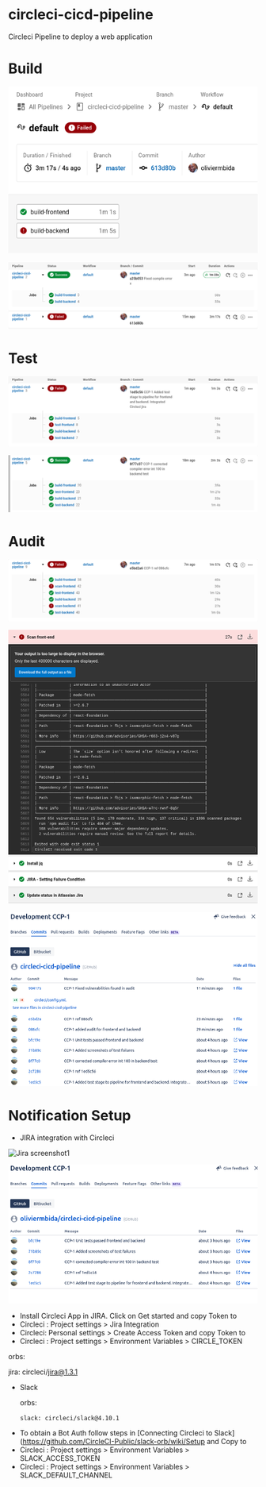 # circleci-cicd-pipeline
Circleci Pipeline to deploy a web application

# Build

![Build screenshot1-2](/docs/screenshots/SCREENSHOT01-2.png)

![Build screenshot1-3](/docs/screenshots/SCREENSHOT01-3.png)

# Test

![Test screenshot2](/docs/screenshots/SCREENSHOT02-1.png)

![Test screenshot2 Fix](/docs/screenshots/SCREENSHOT02-2.png)


# Audit

![Audit screenshot3](/docs/screenshots/SCREENSHOT03.png)

![Audit screenshot3 frontend](/docs/screenshots/SCREENSHOT03_frontend.png)

![Audit screenshot3 Jira](/docs/screenshots/SCREENSHOT03_fixed_jira.png)

# Notification Setup

* JIRA integration with Circleci

![Jira screenshot1](/docs/screenshots/SCREENSHOT02_jira1.png)

![Jira screenshot2](/docs/screenshots/SCREENSHOT02_jira2.png)

- Install Circleci App in JIRA. Click on Get started and copy Token to
- Circleci : Project settings > Jira Integration
- Circleci: Personal settings > Create Access Token and copy Token to
- Circleci : Project settings > Environment Variables > CIRCLE_TOKEN

orbs:

  jira: circleci/jira@1.3.1
  
* Slack

    orbs: 

      slack: circleci/slack@4.10.1

- To obtain a Bot Auth follow steps in [Connecting Circleci to Slack](https://github.com/CircleCI-Public/slack-orb/wiki/Setup and Copy to 
- Circleci : Project settings > Environment Variables > SLACK_ACCESS_TOKEN
- Circleci : Project settings > Environment Variables > SLACK_DEFAULT_CHANNEL
